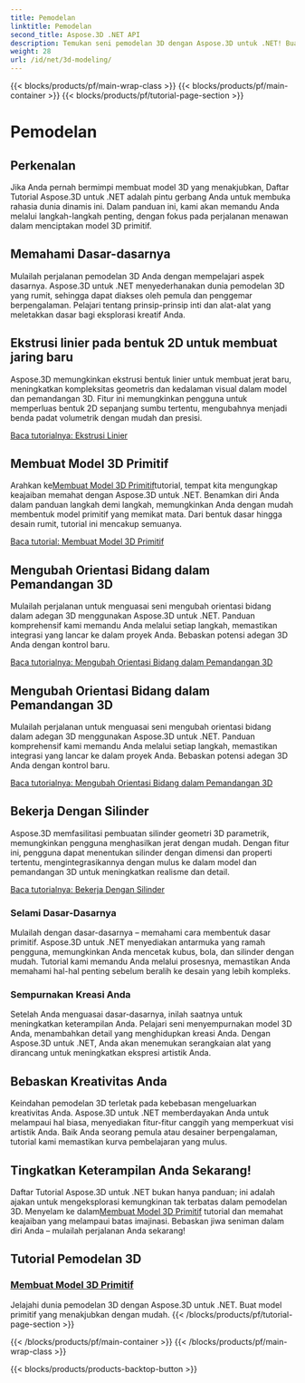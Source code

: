 ```yaml
---
title: Pemodelan
linktitle: Pemodelan
second_title: Aspose.3D .NET API
description: Temukan seni pemodelan 3D dengan Aspose.3D untuk .NET! Buat model primitif menawan dengan mudah dalam tutorial komprehensif ini. Bebaskan kreativitas Anda hari ini.
weight: 28
url: /id/net/3d-modeling/
---
```


{{< blocks/products/pf/main-wrap-class >}}
{{< blocks/products/pf/main-container >}}
{{< blocks/products/pf/tutorial-page-section >}}

# Pemodelan


## Perkenalan

Jika Anda pernah bermimpi membuat model 3D yang menakjubkan, Daftar Tutorial Aspose.3D untuk .NET adalah pintu gerbang Anda untuk membuka rahasia dunia dinamis ini. Dalam panduan ini, kami akan memandu Anda melalui langkah-langkah penting, dengan fokus pada perjalanan menawan dalam menciptakan model 3D primitif.

## Memahami Dasar-dasarnya

Mulailah perjalanan pemodelan 3D Anda dengan mempelajari aspek dasarnya. Aspose.3D untuk .NET menyederhanakan dunia pemodelan 3D yang rumit, sehingga dapat diakses oleh pemula dan penggemar berpengalaman. Pelajari tentang prinsip-prinsip inti dan alat-alat yang meletakkan dasar bagi eksplorasi kreatif Anda.

## Ekstrusi linier pada bentuk 2D untuk membuat jaring baru

Aspose.3D memungkinkan ekstrusi bentuk linier untuk membuat jerat baru, meningkatkan kompleksitas geometris dan kedalaman visual dalam model dan pemandangan 3D. Fitur ini memungkinkan pengguna untuk memperluas bentuk 2D sepanjang sumbu tertentu, mengubahnya menjadi benda padat volumetrik dengan mudah dan presisi.

[Baca tutorialnya: Ekstrusi Linier](./linear-extrusion/)

## Membuat Model 3D Primitif

 Arahkan ke[Membuat Model 3D Primitif](./primitive-3d-models/)tutorial, tempat kita mengungkap keajaiban memahat dengan Aspose.3D untuk .NET. Benamkan diri Anda dalam panduan langkah demi langkah, memungkinkan Anda dengan mudah membentuk model primitif yang memikat mata. Dari bentuk dasar hingga desain rumit, tutorial ini mencakup semuanya.

[Baca tutorial: Membuat Model 3D Primitif](./primitive-3d-models/)

## Mengubah Orientasi Bidang dalam Pemandangan 3D

Mulailah perjalanan untuk menguasai seni mengubah orientasi bidang dalam adegan 3D menggunakan Aspose.3D untuk .NET. Panduan komprehensif kami memandu Anda melalui setiap langkah, memastikan integrasi yang lancar ke dalam proyek Anda. Bebaskan potensi adegan 3D Anda dengan kontrol baru.

[Baca tutorialnya: Mengubah Orientasi Bidang dalam Pemandangan 3D](./change-plane-orientation/)

## Mengubah Orientasi Bidang dalam Pemandangan 3D

Mulailah perjalanan untuk menguasai seni mengubah orientasi bidang dalam adegan 3D menggunakan Aspose.3D untuk .NET. Panduan komprehensif kami memandu Anda melalui setiap langkah, memastikan integrasi yang lancar ke dalam proyek Anda. Bebaskan potensi adegan 3D Anda dengan kontrol baru.

[Baca tutorialnya: Mengubah Orientasi Bidang dalam Pemandangan 3D](./change-plane-orientation/)


## Bekerja Dengan Silinder

Aspose.3D memfasilitasi pembuatan silinder geometri 3D parametrik, memungkinkan pengguna menghasilkan jerat dengan mudah. Dengan fitur ini, pengguna dapat menentukan silinder dengan dimensi dan properti tertentu, mengintegrasikannya dengan mulus ke dalam model dan pemandangan 3D untuk meningkatkan realisme dan detail.

[Baca tutorialnya: Bekerja Dengan Silinder](./working-with-cylinder/)



### Selami Dasar-Dasarnya

Mulailah dengan dasar-dasarnya – memahami cara membentuk dasar primitif. Aspose.3D untuk .NET menyediakan antarmuka yang ramah pengguna, memungkinkan Anda mencetak kubus, bola, dan silinder dengan mudah. Tutorial kami memandu Anda melalui prosesnya, memastikan Anda memahami hal-hal penting sebelum beralih ke desain yang lebih kompleks.

### Sempurnakan Kreasi Anda

Setelah Anda menguasai dasar-dasarnya, inilah saatnya untuk meningkatkan keterampilan Anda. Pelajari seni menyempurnakan model 3D Anda, menambahkan detail yang menghidupkan kreasi Anda. Dengan Aspose.3D untuk .NET, Anda akan menemukan serangkaian alat yang dirancang untuk meningkatkan ekspresi artistik Anda.

## Bebaskan Kreativitas Anda

Keindahan pemodelan 3D terletak pada kebebasan mengeluarkan kreativitas Anda. Aspose.3D untuk .NET memberdayakan Anda untuk melampaui hal biasa, menyediakan fitur-fitur canggih yang memperkuat visi artistik Anda. Baik Anda seorang pemula atau desainer berpengalaman, tutorial kami memastikan kurva pembelajaran yang mulus.

## Tingkatkan Keterampilan Anda Sekarang!

 Daftar Tutorial Aspose.3D untuk .NET bukan hanya panduan; ini adalah ajakan untuk mengeksplorasi kemungkinan tak terbatas dalam pemodelan 3D. Menyelam ke dalam[Membuat Model 3D Primitif](./primitive-3d-models/) tutorial dan memahat keajaiban yang melampaui batas imajinasi. Bebaskan jiwa seniman dalam diri Anda – mulailah perjalanan Anda sekarang!
## Tutorial Pemodelan 3D
### [Membuat Model 3D Primitif](./primitive-3d-models/)
Jelajahi dunia pemodelan 3D dengan Aspose.3D untuk .NET. Buat model primitif yang menakjubkan dengan mudah.
{{< /blocks/products/pf/tutorial-page-section >}}

{{< /blocks/products/pf/main-container >}}
{{< /blocks/products/pf/main-wrap-class >}}

{{< blocks/products/products-backtop-button >}}
